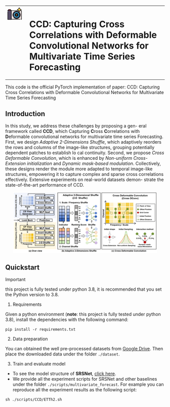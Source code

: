 


<table>
  <tr>
    <td width="55" valign="top">
      <img src="figures/CCD.png" alt="Image description" width="45">
    </td>
    <td valign="top">
      <h1>CCD: Capturing Cross Correlations with Deformable Convolutional Networks for Multivariate Time Series Forecasting</h1>
    </td>
  </tr>
</table>


This code is the official PyTorch implementation of paper: CCD: Capturing Cross Correlations with Deformable Convolutional Networks for Multivariate Time Series Forecasting


## Introduction

In this study, we address these challenges by proposing a gen-
eral framework called **CCD**, which Capturing **C**ross **C**orrelations
with **D**eformable convolutional networks for multivariate time
series Forecasting. First, we design *Adaptive 2-Dimensions Shuffle*,
which adaptively reorders the rows and columns of the image-like
structures, grouping potentially dependent patches to establish lo
cal continuity. Second, we propose *Cross Deformable Convolution*,
which is enhanced by *Non-uniform Cross-Extension initialization*
and *Dynamic mask-based modulation*. Collectively, these designs
render the module more adapted to temporal image-like structures,
empowering it to capture complex and sparse cross correlations
effectively. Extensive experiments on real-world datasets demon-
strate the state-of-the-art performance of CCD.

<div align="center">
<img alt="Logo" src="figures/main.png" width="90%"/>
</div>

## Quickstart

> [!IMPORTANT]
> this project is fully tested under python 3.8, it is recommended that you set the Python version to 3.8.
1. Requirements

Given a python environment (**note**: this project is fully tested under python 3.8), install the dependencies with the following command:

```shell
pip install -r requirements.txt
```

2. Data preparation

You can obtained the well pre-processed datasets from [Google Drive](https://drive.google.com/file/d/1vgpOmAygokoUt235piWKUjfwao6KwLv7/view?usp=drive_link). Then place the downloaded data under the folder `./dataset`. 

3. Train and evaluate model

- To see the model structure of **SRSNet**,  [click here](./ts_benchmark/baselines/srsnet/models/srsnet_model.py).
- We provide all the experiment scripts for SRSNet and other baselines under the folder `./scripts/multivariate_forecast`.  For example you can reproduce all the experiment results as the following script:

```shell
sh ./scripts/CCD/ETTh2.sh
```
